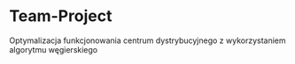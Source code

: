 # Team-Project
Optymalizacja funkcjonowania centrum dystrybucyjnego z wykorzystaniem algorytmu węgierskiego
